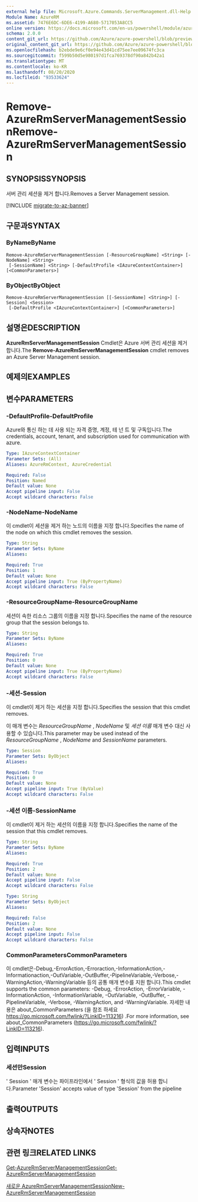 ```yaml
---
external help file: Microsoft.Azure.Commands.ServerManagement.dll-Help.xml
Module Name: AzureRM
ms.assetid: 7476E6DC-6DE6-4199-A680-5717053A8CC5
online version: https://docs.microsoft.com/en-us/powershell/module/azurerm.servermanagement/remove-azurermservermanagementsession
schema: 2.0.0
content_git_url: https://github.com/Azure/azure-powershell/blob/preview/src/ResourceManager/ServerManagement/Commands.ServerManagement/help/Remove-AzureRmServerManagementSession.md
original_content_git_url: https://github.com/Azure/azure-powershell/blob/preview/src/ResourceManager/ServerManagement/Commands.ServerManagement/help/Remove-AzureRmServerManagementSession.md
ms.openlocfilehash: b2ebde9e6cf0e94e43d41cd75ee7ee09674fc3ca
ms.sourcegitcommit: f599b50d5e980197d1fca769378df90a842b42a1
ms.translationtype: MT
ms.contentlocale: ko-KR
ms.lasthandoff: 08/20/2020
ms.locfileid: "93533624"
---
```

# <span data-ttu-id="c400b-101">Remove-AzureRmServerManagementSession</span><span class="sxs-lookup"><span data-stu-id="c400b-101">Remove-AzureRmServerManagementSession</span></span>

## <span data-ttu-id="c400b-102">SYNOPSIS</span><span class="sxs-lookup"><span data-stu-id="c400b-102">SYNOPSIS</span></span>
<span data-ttu-id="c400b-103">서버 관리 세션을 제거 합니다.</span><span class="sxs-lookup"><span data-stu-id="c400b-103">Removes a Server Management session.</span></span>

[!INCLUDE [migrate-to-az-banner](../../includes/migrate-to-az-banner.md)]

## <span data-ttu-id="c400b-104">구문과</span><span class="sxs-lookup"><span data-stu-id="c400b-104">SYNTAX</span></span>

### <span data-ttu-id="c400b-105">ByName</span><span class="sxs-lookup"><span data-stu-id="c400b-105">ByName</span></span>
```
Remove-AzureRmServerManagementSession [-ResourceGroupName] <String> [-NodeName] <String>
 [-SessionName] <String> [-DefaultProfile <IAzureContextContainer>] [<CommonParameters>]
```

### <span data-ttu-id="c400b-106">ByObject</span><span class="sxs-lookup"><span data-stu-id="c400b-106">ByObject</span></span>
```
Remove-AzureRmServerManagementSession [[-SessionName] <String>] [-Session] <Session>
 [-DefaultProfile <IAzureContextContainer>] [<CommonParameters>]
```

## <span data-ttu-id="c400b-107">설명은</span><span class="sxs-lookup"><span data-stu-id="c400b-107">DESCRIPTION</span></span>
<span data-ttu-id="c400b-108">**AzureRmServerManagementSession** Cmdlet은 Azure 서버 관리 세션을 제거 합니다.</span><span class="sxs-lookup"><span data-stu-id="c400b-108">The **Remove-AzureRmServerManagementSession** cmdlet removes an Azure Server Management session.</span></span>

## <span data-ttu-id="c400b-109">예제의</span><span class="sxs-lookup"><span data-stu-id="c400b-109">EXAMPLES</span></span>

## <span data-ttu-id="c400b-110">변수</span><span class="sxs-lookup"><span data-stu-id="c400b-110">PARAMETERS</span></span>

### <span data-ttu-id="c400b-111">-DefaultProfile</span><span class="sxs-lookup"><span data-stu-id="c400b-111">-DefaultProfile</span></span>
<span data-ttu-id="c400b-112">Azure와 통신 하는 데 사용 되는 자격 증명, 계정, 테 넌 트 및 구독입니다.</span><span class="sxs-lookup"><span data-stu-id="c400b-112">The credentials, account, tenant, and subscription used for communication with azure.</span></span>

```yaml
Type: IAzureContextContainer
Parameter Sets: (All)
Aliases: AzureRmContext, AzureCredential

Required: False
Position: Named
Default value: None
Accept pipeline input: False
Accept wildcard characters: False
```

### <span data-ttu-id="c400b-113">-NodeName</span><span class="sxs-lookup"><span data-stu-id="c400b-113">-NodeName</span></span>
<span data-ttu-id="c400b-114">이 cmdlet이 세션을 제거 하는 노드의 이름을 지정 합니다.</span><span class="sxs-lookup"><span data-stu-id="c400b-114">Specifies the name of the node on which this cmdlet removes the session.</span></span>

```yaml
Type: String
Parameter Sets: ByName
Aliases: 

Required: True
Position: 1
Default value: None
Accept pipeline input: True (ByPropertyName)
Accept wildcard characters: False
```

### <span data-ttu-id="c400b-115">-ResourceGroupName</span><span class="sxs-lookup"><span data-stu-id="c400b-115">-ResourceGroupName</span></span>
<span data-ttu-id="c400b-116">세션이 속한 리소스 그룹의 이름을 지정 합니다.</span><span class="sxs-lookup"><span data-stu-id="c400b-116">Specifies the name of the resource group that the session belongs to.</span></span>

```yaml
Type: String
Parameter Sets: ByName
Aliases: 

Required: True
Position: 0
Default value: None
Accept pipeline input: True (ByPropertyName)
Accept wildcard characters: False
```

### <span data-ttu-id="c400b-117">-세션</span><span class="sxs-lookup"><span data-stu-id="c400b-117">-Session</span></span>
<span data-ttu-id="c400b-118">이 cmdlet이 제거 하는 세션을 지정 합니다.</span><span class="sxs-lookup"><span data-stu-id="c400b-118">Specifies the session that this cmdlet removes.</span></span>

<span data-ttu-id="c400b-119">이 매개 변수는 *ResourceGroupName* , *NodeName* 및 *세션 이름* 매개 변수 대신 사용할 수 있습니다.</span><span class="sxs-lookup"><span data-stu-id="c400b-119">This parameter may be used instead of the *ResourceGroupName* , *NodeName* and *SessionName* parameters.</span></span>

```yaml
Type: Session
Parameter Sets: ByObject
Aliases: 

Required: True
Position: 0
Default value: None
Accept pipeline input: True (ByValue)
Accept wildcard characters: False
```

### <span data-ttu-id="c400b-120">-세션 이름</span><span class="sxs-lookup"><span data-stu-id="c400b-120">-SessionName</span></span>
<span data-ttu-id="c400b-121">이 cmdlet이 제거 하는 세션의 이름을 지정 합니다.</span><span class="sxs-lookup"><span data-stu-id="c400b-121">Specifies the name of the session that this cmdlet removes.</span></span>

```yaml
Type: String
Parameter Sets: ByName
Aliases: 

Required: True
Position: 2
Default value: None
Accept pipeline input: False
Accept wildcard characters: False
```

```yaml
Type: String
Parameter Sets: ByObject
Aliases: 

Required: False
Position: 2
Default value: None
Accept pipeline input: False
Accept wildcard characters: False
```

### <span data-ttu-id="c400b-122">CommonParameters</span><span class="sxs-lookup"><span data-stu-id="c400b-122">CommonParameters</span></span>
<span data-ttu-id="c400b-123">이 cmdlet은-Debug,-ErrorAction,-Erroraction,-InformationAction,-Informationaction,-OutVariable,-OutBuffer,-PipelineVariable,-Verbose,-WarningAction,-WarningVariable 등의 공통 매개 변수를 지원 합니다.</span><span class="sxs-lookup"><span data-stu-id="c400b-123">This cmdlet supports the common parameters: -Debug, -ErrorAction, -ErrorVariable, -InformationAction, -InformationVariable, -OutVariable, -OutBuffer, -PipelineVariable, -Verbose, -WarningAction, and -WarningVariable.</span></span> <span data-ttu-id="c400b-124">자세한 내용은 about_CommonParameters (을 참조 하세요 https://go.microsoft.com/fwlink/?LinkID=113216) .</span><span class="sxs-lookup"><span data-stu-id="c400b-124">For more information, see about_CommonParameters (https://go.microsoft.com/fwlink/?LinkID=113216).</span></span>

## <span data-ttu-id="c400b-125">입력</span><span class="sxs-lookup"><span data-stu-id="c400b-125">INPUTS</span></span>

### <span data-ttu-id="c400b-126">세션만</span><span class="sxs-lookup"><span data-stu-id="c400b-126">Session</span></span>
<span data-ttu-id="c400b-127">' Session ' 매개 변수는 파이프라인에서 ' Session ' 형식의 값을 허용 합니다.</span><span class="sxs-lookup"><span data-stu-id="c400b-127">Parameter 'Session' accepts value of type 'Session' from the pipeline</span></span>

## <span data-ttu-id="c400b-128">출력</span><span class="sxs-lookup"><span data-stu-id="c400b-128">OUTPUTS</span></span>

## <span data-ttu-id="c400b-129">상속자</span><span class="sxs-lookup"><span data-stu-id="c400b-129">NOTES</span></span>

## <span data-ttu-id="c400b-130">관련 링크</span><span class="sxs-lookup"><span data-stu-id="c400b-130">RELATED LINKS</span></span>

[<span data-ttu-id="c400b-131">Get-AzureRmServerManagementSession</span><span class="sxs-lookup"><span data-stu-id="c400b-131">Get-AzureRmServerManagementSession</span></span>](./Get-AzureRmServerManagementSession.md)

[<span data-ttu-id="c400b-132">새로운 AzureRmServerManagementSession</span><span class="sxs-lookup"><span data-stu-id="c400b-132">New-AzureRmServerManagementSession</span></span>](./New-AzureRmServerManagementSession.md)


